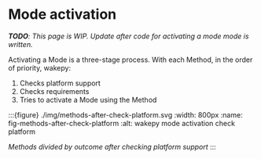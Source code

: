 # Mode activation

***TODO**: This page is WIP. Update after code for activating a mode mode is written.*

Activating a Mode is a three-stage process. With each Method, in the order of priority, wakepy:
1. Checks platform support
2. Checks requirements
3. Tries to activate a Mode using the Method


:::{figure} ./img/methods-after-check-platform.svg 
:width: 800px
:name: fig-methods-after-check-platform
:alt: wakepy mode activation check platform

*Methods divided by outcome after checking platform support*
:::